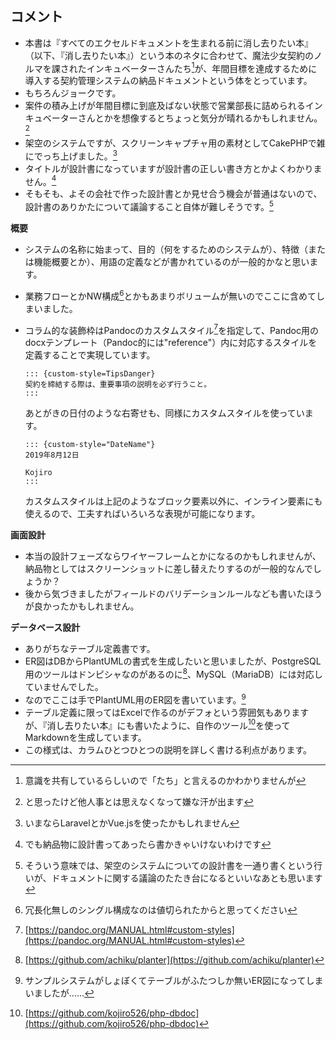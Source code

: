 ## コメント

- 本書は『すべてのエクセルドキュメントを生まれる前に消し去りたい本』（以下、『消し去りたい本』）という本のネタに合わせて、魔法少女契約のノルマを課されたインキュベーターさんたち[^plural]が、年間目標を達成するために導入する契約管理システムの納品ドキュメントという体をとっています。
- もちろんジョークです。
- 案件の積み上げが年間目標に到底及ばない状態で営業部長に詰められるインキュベーターさんとかを想像するとちょっと気分が晴れるかもしれません。[^but]
- 架空のシステムですが、スクリーンキャプチャ用の素材としてCakePHPで雑にでっち上げました。[^cakephp]
- タイトルが設計書になっていますが設計書の正しい書き方とかよくわかりません。[^demo]
- そもそも、よその会社で作った設計書とか見せ合う機会が普通はないので、設計書のありかたについて議論すること自体が難しそうです。[^souiuimi]

**概要**

- システムの名称に始まって、目的（何をするためのシステムが）、特徴（または機能概要とか）、用語の定義などが書かれているのが一般的かなと思います。
- 業務フローとかNW構成[^nw1]とかもあまりボリュームが無いのでここに含めてしまいました。
- コラム的な装飾枠はPandocのカスタムスタイル[^custom-style]を指定して、Pandoc用のdocxテンプレート（Pandoc的には"reference"）内に対応するスタイルを定義することで実現しています。

    ```
    ::: {custom-style=TipsDanger}
    契約を締結する際は、重要事項の説明を必ず行うこと。
    :::
    ```

    あとがきの日付のような右寄せも、同様にカスタムスタイルを使っています。

    ```
    ::: {custom-style="DateName"}
    2019年8月12日
    
    Kojiro
    :::
    ```

    カスタムスタイルは上記のようなブロック要素以外に、インライン要素にも使えるので、工夫すればいろいろな表現が可能になります。

**画面設計**

- 本当の設計フェーズならワイヤーフレームとかになるのかもしれませんが、納品物としてはスクリーンショットに差し替えたりするのが一般的なんでしょうか？
- 後から気づきましたがフィールドのバリデーションルールなども書いたほうが良かったかもしれません。

**データベース設計**

- ありがちなテーブル定義書です。
- ER図はDBからPlantUMLの書式を生成したいと思いましたが、PostgreSQL用のツールはドンピシャなのがあるのに[^planter]、MySQL（MariaDB）には対応していませんでした。
- なのでここは手でPlantUML用のER図を書いています。[^plantuml-er]
- テーブル定義に限ってはExcelで作るのがデフォという雰囲気もありますが、『消し去りたい本』にも書いたように、自作のツール[^php-dbdoc]を使ってMarkdownを生成しています。
- この様式は、カラムひとつひとつの説明を詳しく書ける利点があります。


[^plural]: 意識を共有しているらしいので「たち」と言えるのかわかりませんが
[^but]: と思ったけど他人事とは思えなくなって嫌な汗が出ます
[^cakephp]: いまならLaravelとかVue.jsを使ったかもしれません
[^demo]: でも納品物に設計書ってあったら書かきゃいけないわけです
[^souiuimi]: そういう意味では、架空のシステムについての設計書を一通り書くという行いが、ドキュメントに関する議論のたたき台になるといいなあとも思います
[^nw1]: 冗長化無しのシングル構成なのは値切られたからと思ってください
[^custom-style]: [https://pandoc.org/MANUAL.html#custom-styles](https://pandoc.org/MANUAL.html#custom-styles)
[^planter]: [https://github.com/achiku/planter](https://github.com/achiku/planter)
[^php-dbdoc]: [https://github.com/kojiro526/php-dbdoc](https://github.com/kojiro526/php-dbdoc)
[^plantuml-er]: サンプルシステムがしょぼくてテーブルがふたつしか無いER図になってしまいましたが……

